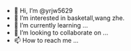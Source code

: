 - 👋 Hi, I’m @yrjw5629
- 👀 I’m interested in basketall,wang zhe.
- 🌱 I’m currently learning ...
- 💞️ I’m looking to collaborate on ...
- 📫 How to reach me ...

<!---
yrjw5629/yrjw5629 is a ✨ special ✨ repository because its `README.md` (this file) appears on your GitHub profile.
You can click the Preview link to take a look at your changes.
--->
